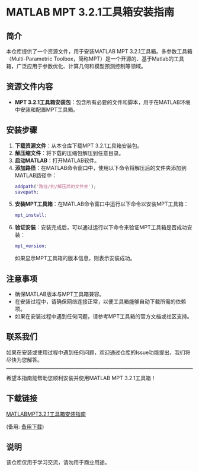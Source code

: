 # MATLAB MPT 3.2.1工具箱安装指南

## 简介
本仓库提供了一个资源文件，用于安装MATLAB MPT 3.2.1工具箱。多参数工具箱（Multi-Parametric Toolbox，简称MPT）是一个开源的、基于Matlab的工具箱，广泛应用于参数优化、计算几何和模型预测控制等领域。

## 资源文件内容
- **MPT 3.2.1工具箱安装包**：包含所有必要的文件和脚本，用于在MATLAB环境中安装和配置MPT工具箱。

## 安装步骤
1. **下载资源文件**：从本仓库下载MPT 3.2.1工具箱安装包。
2. **解压缩文件**：将下载的压缩包解压到任意目录。
3. **启动MATLAB**：打开MATLAB软件。
4. **添加路径**：在MATLAB命令窗口中，使用以下命令将解压后的文件夹添加到MATLAB路径中：
   ```matlab
   addpath('路径/到/解压后的文件夹');
   savepath;
   ```
5. **安装MPT工具箱**：在MATLAB命令窗口中运行以下命令以安装MPT工具箱：
   ```matlab
   mpt_install;
   ```
6. **验证安装**：安装完成后，可以通过运行以下命令来验证MPT工具箱是否成功安装：
   ```matlab
   mpt_version;
   ```
   如果显示MPT工具箱的版本信息，则表示安装成功。

## 注意事项
- 确保MATLAB版本与MPT工具箱兼容。
- 在安装过程中，请确保网络连接正常，以便工具箱能够自动下载所需的依赖项。
- 如果在安装过程中遇到任何问题，请参考MPT工具箱的官方文档或社区支持。

## 联系我们
如果在安装或使用过程中遇到任何问题，欢迎通过仓库的Issue功能提出，我们将尽快为您解答。

---

希望本指南能帮助您顺利安装并使用MATLAB MPT 3.2.1工具箱！

## 下载链接
[MATLABMPT3.2.1工具箱安装指南](https://pan.quark.cn/s/b21528bc787c) 

(备用: [备用下载](https://pan.baidu.com/s/1pAnfRVHRgpipIpOYmn-f-A?pwd=1234))

## 说明

该仓库仅用于学习交流，请勿用于商业用途。
